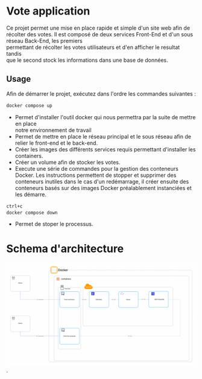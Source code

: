 # Vote application

Ce projet permet une mise en place rapide et simple d'un site web afin de récolter des votes.
Il est composé de deux services Front-End et d'un sous réseau Back-End, les premiers  
permettant de récolter les votes utilisateurs et d'en afficher le resultat tandis  
que le second stock les informations dans une base de données.

## Usage

Afin de démarrer le projet, exécutez dans l'ordre les commandes suivantes :

```sh
docker compose up
```

- Permet d'installer l'outil docker qui nous permettra par la suite de mettre en place  
  notre environnement de travail
- Permet de mettre en place le réseau principal et le sous réseau afin de relier le front-end et le back-end.
- Créer les images des différents services requis permettant d'installer les containers.
- Créer un volume afin de stocker les votes.
- Execute une série de commandes pour la gestion des conteneurs Docker.
  Les instructions permettent de stopper et supprimer des conteneurs inutiles dans le cas d'un redémarrage, il créer ensuite des conteneurs basés sur des images Docker préalablement instanciées et les démarre.

```sh
ctrl+c
docker compose down
```

- Permet de stoper le processus.

# Schema d'architecture

![schema d'architecture](./schema.png "schema d'architecture").
